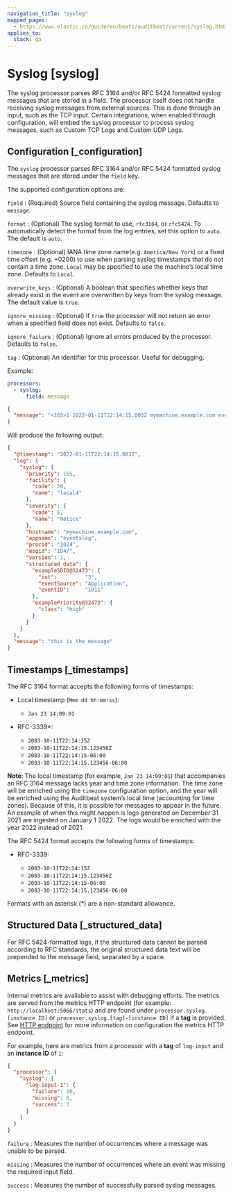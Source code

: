```yaml
---
navigation_title: "syslog"
mapped_pages:
  - https://www.elastic.co/guide/en/beats/auditbeat/current/syslog.html
applies_to:
  stack: ga
---
```


# Syslog [syslog]


The syslog processor parses RFC 3164 and/or RFC 5424 formatted syslog messages that are stored in a field. The processor itself does not handle receiving syslog messages from external sources. This is done through an input, such as the TCP input. Certain integrations, when enabled through configuration, will embed the syslog processor to process syslog messages, such as Custom TCP Logs and Custom UDP Logs.


## Configuration [_configuration]

The `syslog` processor parses RFC 3164 and/or RFC 5424 formatted syslog messages that are stored under the `field` key.

The supported configuration options are:

`field`
:   (Required) Source field containing the syslog message. Defaults to `message`.

`format`
:   (Optional) The syslog format to use, `rfc3164`, or `rfc5424`. To automatically detect the format from the log entries, set this option to `auto`. The default is `auto`.

`timezone`
:   (Optional) IANA time zone name(e.g. `America/New York`) or a fixed time offset (e.g. +0200) to use when parsing syslog timestamps that do not contain a time zone. `Local` may be specified to use the machine’s local time zone. Defaults to `Local`.

`overwrite_keys`
:   (Optional) A boolean that specifies whether keys that already exist in the event are overwritten by keys from the syslog message. The default value is `true`.

`ignore_missing`
:   (Optional) If `true` the processor will not return an error when a specified field does not exist. Defaults to `false`.

`ignore_failure`
:   (Optional) Ignore all errors produced by the processor. Defaults to `false`.

`tag`
:   (Optional) An identifier for this processor. Useful for debugging.

Example:

```yaml
processors:
  - syslog:
      field: message
```

```json
{
  "message": "<165>1 2022-01-11T22:14:15.003Z mymachine.example.com eventslog 1024 ID47 [exampleSDID@32473 iut=\"3\" eventSource=\"Application\" eventID=\"1011\"][examplePriority@32473 class=\"high\"] this is the message"
}
```

Will produce the following output:

```json
{
  "@timestamp": "2022-01-11T22:14:15.003Z",
  "log": {
    "syslog": {
      "priority": 165,
      "facility": {
        "code": 20,
        "name": "local4"
      },
      "severity": {
        "code": 5,
        "name": "Notice"
      },
      "hostname": "mymachine.example.com",
      "appname": "eventslog",
      "procid": "1024",
      "msgid": "ID47",
      "version": 1,
      "structured_data": {
        "exampleSDID@32473": {
          "iut":         "3",
          "eventSource": "Application",
          "eventID":     "1011"
        },
        "examplePriority@32473": {
          "class": "high"
        }
      }
    }
  },
  "message": "this is the message"
}
```


## Timestamps [_timestamps]

The RFC 3164 format accepts the following forms of timestamps:

* Local timestamp (`Mmm dd hh:mm:ss`):

    * `Jan 23 14:09:01`

* RFC-3339*:

    * `2003-10-11T22:14:15Z`
    * `2003-10-11T22:14:15.123456Z`
    * `2003-10-11T22:14:15-06:00`
    * `2003-10-11T22:14:15.123456-06:00`


**Note**: The local timestamp (for example, `Jan 23 14:09:01`) that accompanies an RFC 3164 message lacks year and time zone information. The time zone will be enriched using the `timezone` configuration option, and the year will be enriched using the Auditbeat system’s local time (accounting for time zones). Because of this, it is possible for messages to appear in the future. An example of when this might happen is logs generated on December 31 2021 are ingested on January 1 2022. The logs would be enriched with the year 2022 instead of 2021.

The RFC 5424 format accepts the following forms of timestamps:

* RFC-3339:

    * `2003-10-11T22:14:15Z`
    * `2003-10-11T22:14:15.123456Z`
    * `2003-10-11T22:14:15-06:00`
    * `2003-10-11T22:14:15.123456-06:00`


Formats with an asterisk (*) are a non-standard allowance.


## Structured Data [_structured_data]

For RFC 5424-formatted logs, if the structured data cannot be parsed according to RFC standards, the original structured data text will be prepended to the message field, separated by a space.


## Metrics [_metrics]

Internal metrics are available to assist with debugging efforts. The metrics are served from the metrics HTTP endpoint (for example: `http://localhost:5066/stats`) and are found under `processor.syslog.[instance ID]` or `processor.syslog.[tag]-[instance ID]` if a **tag** is provided. See [HTTP endpoint](/reference/auditbeat/http-endpoint.md) for more information on configuration the metrics HTTP endpoint.

For example, here are metrics from a processor with a **tag** of `log-input` and an **instance ID** of `1`:

```json
{
  "processor": {
    "syslog": {
      "log-input-1": {
        "failure": 10,
        "missing": 0,
        "success": 3
      }
    }
  }
}
```

`failure`
:   Measures the number of occurrences where a message was unable to be parsed.

`missing`
:   Measures the number of occurrences where an event was missing the required input field.

`success`
:   Measures the number of successfully parsed syslog messages.

